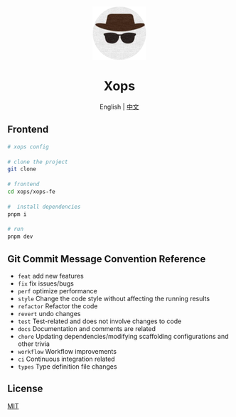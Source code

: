 <div align="center">
  <img alt="xops Logo" width="120" height="120" src="xops-fe/src/assets/xops.png">
  <h1>Xops </h1>
   <span>English | <a href="./README.zh-CN.md">中文</a></span>
</div>

## Frontend

```bash
# xops config

# clone the project
git clone 

# frontend
cd xops/xops-fe

#  install dependencies
pnpm i

# run
pnpm dev
```

## Git Commit Message Convention Reference

- `feat` add new features
- `fix` fix issues/bugs
- `perf` optimize performance
- `style` Change the code style without affecting the running results
- `refactor` Refactor the code
- `revert` undo changes
- `test` Test-related and does not involve changes to  code
- `docs` Documentation and comments are related
- `chore` Updating dependencies/modifying scaffolding configurations and other trivia
- `workflow` Workflow improvements
- `ci` Continuous integration related
- `types` Type definition file changes


## License

[MIT](./LICENSE)

